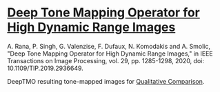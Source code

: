 # [Deep Tone Mapping Operator for High Dynamic Range Images](https://arxiv.org/abs/1908.04197)

A. Rana, P. Singh, G. Valenzise, F. Dufaux, N. Komodakis and A. Smolic, "Deep Tone Mapping Operator for High Dynamic Range Images," in IEEE Transactions on Image Processing, vol. 29, pp. 1285-1298, 2020, doi: 10.1109/TIP.2019.2936649.

DeepTMO resulting tone-mapped images for [Qualitative Comparison](https://www.dropbox.com/sh/xxh88bkf559d3vo/AAD7SkW_uLvwQRy7iCcA92Mca?dl=0). 
